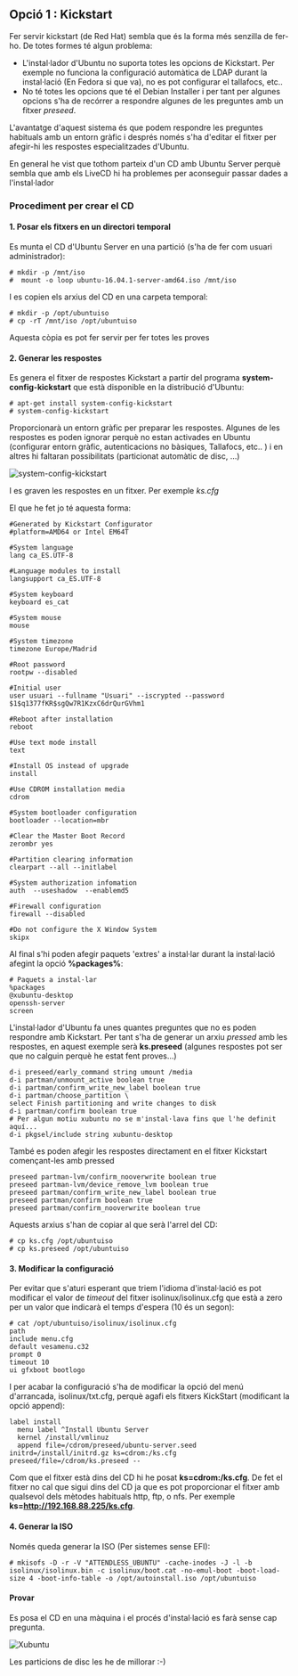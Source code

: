 Opció 1 : Kickstart
--------------------------
Fer servir kickstart (de Red Hat) sembla que és la forma més senzilla de fer-ho. De totes formes té algun problema: 

- L'instal·lador d'Ubuntu no suporta totes les opcions de Kickstart. Per exemple no funciona la configuració automàtica de LDAP durant la instal·lació (En Fedora si que va), no es pot configurar el tallafocs, etc.. 
- No té totes les opcions que té el Debian Installer i per tant per algunes opcions s'ha de recórrer a respondre algunes de les preguntes amb un fitxer *preseed*. 

L'avantatge d'aquest sistema és que podem respondre les preguntes habituals amb un entorn gràfic i després només s'ha d'editar el fitxer per afegir-hi les respostes especialitzades d'Ubuntu.

En general he vist que tothom parteix d'un CD amb Ubuntu Server perquè sembla que amb els LiveCD hi ha problemes per aconseguir passar dades a l'instal·lador 

### Procediment per crear el CD

#### 1. Posar els fitxers en un directori temporal

Es munta el CD d'Ubuntu Server en una partició (s'ha de fer com usuari administrador):

    # mkdir -p /mnt/iso
    #  mount -o loop ubuntu-16.04.1-server-amd64.iso /mnt/iso

I es copien els arxius del CD en una carpeta temporal:

    # mkdir -p /opt/ubuntuiso 
    # cp -rT /mnt/iso /opt/ubuntuiso

Aquesta còpia es pot fer servir per fer totes les proves

#### 2. Generar les respostes

Es genera el fitxer de respostes Kickstart a partir del programa **system-config-kickstart** que està disponible en la distribució d'Ubuntu: 

    # apt-get install system-config-kickstart
    # system-config-kickstart

Proporcionarà un entorn gràfic per preparar les respostes. Algunes de les respostes es poden ignorar perquè no estan activades en Ubuntu (configurar entorn gràfic, autenticacions no bàsiques, Tallafocs, etc.. ) i en altres hi faltaran possibilitats (particionat automàtic de disc, ...)

![system-config-kickstart](imatges/ks.png)

I es graven les respostes en un fitxer. Per exemple *ks.cfg*

El que he fet jo té aquesta forma: 

    #Generated by Kickstart Configurator
    #platform=AMD64 or Intel EM64T

    #System language
    lang ca_ES.UTF-8

    #Language modules to install
    langsupport ca_ES.UTF-8

    #System keyboard
    keyboard es_cat

    #System mouse
    mouse

    #System timezone
    timezone Europe/Madrid

    #Root password
    rootpw --disabled

    #Initial user
    user usuari --fullname "Usuari" --iscrypted --password $1$q1377fKR$sgQw7R1KzxC6drQurGVhm1

    #Reboot after installation
    reboot

    #Use text mode install
    text
    
    #Install OS instead of upgrade
    install

    #Use CDROM installation media
    cdrom

    #System bootloader configuration
    bootloader --location=mbr 

    #Clear the Master Boot Record
    zerombr yes

    #Partition clearing information
    clearpart --all --initlabel 

    #System authorization infomation
    auth  --useshadow  --enablemd5 

    #Firewall configuration
    firewall --disabled 

    #Do not configure the X Window System
    skipx

Al final s'hi poden afegir paquets 'extres' a instal·lar durant la instal·lació afegint la opció **%packages%**: 

    # Paquets a instal·lar
    %packages
    @xubuntu-desktop
    openssh-server
    screen

L'instal·lador d'Ubuntu fa unes quantes preguntes que no es poden respondre amb Kickstart. Per tant s'ha de generar un arxiu *pressed* amb les respostes, en aquest exemple serà **ks.preseed** (algunes respostes pot ser que no calguin perquè he estat fent proves...)

    d-i preseed/early_command string umount /media
    d-i partman/unmount_active boolean true
    d-i partman/confirm_write_new_label boolean true
    d-i partman/choose_partition \
    select Finish partitioning and write changes to disk
    d-i partman/confirm boolean true
    # Per algun motiu xubuntu no se m'instal·lava fins que l'he definit aquí...
    d-i pkgsel/include string xubuntu-desktop

També es poden afegir les respostes directament en el fitxer Kickstart començant-les amb pressed 

    preseed partman-lvm/confirm_nooverwrite boolean true
    preseed partman-lvm/device_remove_lvm boolean true
    preseed partman/confirm_write_new_label boolean true
    preseed partman/confirm boolean true
    preseed partman/confirm_nooverwrite boolean true

Aquests arxius s'han de copiar al que serà l'arrel del CD: 

    # cp ks.cfg /opt/ubuntuiso
    # cp ks.preseed /opt/ubuntuiso

#### 3. Modificar la configuració

Per evitar que s'aturi esperant que triem l'idioma d'instal·lació es pot modificar el valor de *timeout* del fitxer isolinux/isolinux.cfg que està a zero per un valor que indicarà el temps d'espera (10 és un segon): 

    # cat /opt/ubuntuiso/isolinux/isolinux.cfg
    path 
    include menu.cfg
    default vesamenu.c32
    prompt 0
    timeout 10
    ui gfxboot bootlogo

I per acabar la configuració s'ha de modificar la opció del menú d'arrancada, isolinux/txt.cfg, perquè agafi els fitxers KickStart (modificant la opció append): 

    label install
      menu label ^Install Ubuntu Server
      kernel /install/vmlinuz
      append file=/cdrom/preseed/ubuntu-server.seed initrd=/install/initrd.gz ks=cdrom:/ks.cfg preseed/file=/cdrom/ks.preseed --

Com que el fitxer està dins del CD hi he posat **ks=cdrom:/ks.cfg**. De fet el fitxer no cal que sigui dins del CD ja que es pot proporcionar el fitxer amb qualsevol dels mètodes habituals http, ftp, o nfs. Per exemple **ks=http://192.168.88.225/ks.cfg**.

#### 4. Generar la ISO 

Només queda generar la ISO (Per sistemes sense EFI): 

    # mkisofs -D -r -V "ATTENDLESS_UBUNTU" -cache-inodes -J -l -b isolinux/isolinux.bin -c isolinux/boot.cat -no-emul-boot -boot-load-size 4 -boot-info-table -o /opt/autoinstall.iso /opt/ubuntuiso

####  Provar

Es posa el CD en una màquina i el procés d'instal·lació es farà sense cap pregunta. 

![Xubuntu](../imatges/xubuntu.png)

Les particions de disc les he de millorar :-)
